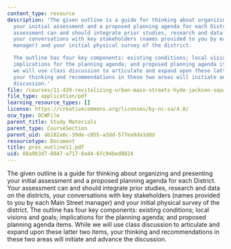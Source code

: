 ```yaml
---
content_type: resource
description: 'The given outline is a guide for thinking about organizing and presenting
  your initial assessment and a proposed planning agenda for each District.  Your
  assessment can and should integrate prior studies, research and data on the districts,
  your conversations with key stakeholders (names provided to you by each Main Street
  manager) and your initial physical survey of the district.

  The outline has four key components: existing conditions; local visions and goals;
  implications for the planning agenda; and proposed planning agenda items.  While
  we will use class discussion to articulate and expand upon these latter two items,
  your thinking and recommendations in these two areas will initiate and advance the
  discussion.'
file: /courses/11-439-revitalizing-urban-main-streets-hyde-jackson-square-roslindale-square-boston-spring-2005/88a9b3d78047a7178a446fc94bed8824_pres_outline11.pdf
file_type: application/pdf
learning_resource_types: []
license: https://creativecommons.org/licenses/by-nc-sa/4.0/
ocw_type: OCWFile
parent_title: Study Materials
parent_type: CourseSection
parent_uid: ab182a6c-39de-c055-a3dd-577ea9da1ddd
resourcetype: Document
title: pres_outline11.pdf
uid: 88a9b3d7-8047-a717-8a44-6fc94bed8824
---
```

The given outline is a guide for thinking about organizing and presenting your initial assessment and a proposed planning agenda for each District.  Your assessment can and should integrate prior studies, research and data on the districts, your conversations with key stakeholders (names provided to you by each Main Street manager) and your initial physical survey of the district.
The outline has four key components: existing conditions; local visions and goals; implications for the planning agenda; and proposed planning agenda items.  While we will use class discussion to articulate and expand upon these latter two items, your thinking and recommendations in these two areas will initiate and advance the discussion.